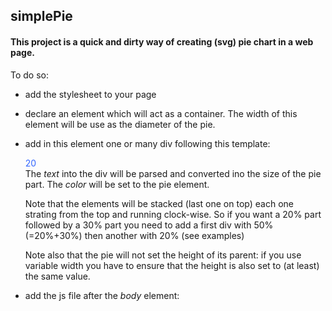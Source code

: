 simplePie
---------
<h4>
This project is a quick and dirty way of creating (svg) pie chart in a web page. 
</h4>

To do so: 
 - add the stylesheet to your page 
     <link rel="stylesheet" type="text/css" href="css/pie.css" >


 - declare an element which will act as a container. The width of this element will be use as the diameter of the pie. 
 

 - add in this element one or many div following this template: 
    <div class="pie" style="color:#3366ff;">20</div>
   The <em>text</em> into the div will be parsed and converted ino the size of the pie part. 
   The <em>color</em> will be set to the pie element. 

   Note that the elements will be stacked (last one on top) each one strating from the top and running clock-wise. 
   So if you want a 20% part followed by a 30% part you need to add a first div with 50% (=20%+30%) then another with 20% (see examples)

   Note also that the pie will not set the height of its parent: if you use variable width you have to ensure that the height is also set to (at least) the same value.

 - add the js file after the <em>body</em> element:
    <script src="js/pie.js ">
   you can also add the script in the header and call the function <em>computePie()</em> once the page is loaded

<h4>Exemples</h4>

One element (20%, 40%, 60%, 80% and 100% with different background):


![20%, 40%, 60%, 80% and 100% single element chart](https://github.com/FlorianDubath/simplePie/blob/test/images/singleElement.jpg)

Code for the 60% (center) exemple:
<pre>
&lt;div style="display:inline-block; width:200px;height:200px; background-color:#FF8888;"&gt;
    &lt;div class="pie" style="color:#3366ff;">60%&lt;/div&gt;    
&lt;/div&gt; 
</pre>



Multiple (stacked) elements:

![40%, 25%, 20% and 15% stacked elements chart](https://github.com/FlorianDubath/simplePie/blob/test/images/stackedElements.jpg)


Code for this exemple:  

<pre>
&lt;div style="display:inline-block; width:200px;height:200px;"&gt;
&nbsp;&nbsp;&nbsp;&nbsp;&lt;div class="pie" style="color:#669900;"&gt;100%&lt;/div&gt; &lt;!-- 15% + (40% + 25% + 20%)--&gt;
&nbsp;&nbsp;&nbsp;&nbsp;&lt;div class="pie" style="color:#ff6600;"&gt;85%&lt;/div&gt;  &lt;!-- 20% + (25% + 40,%)--&gt;
&nbsp;&nbsp;&nbsp;&nbsp;&lt;div class="pie" style="color:#cc00cc;"&gt;65%&lt;/div&gt;  &lt;!-- 25% + (40%)--&gt;
&nbsp;&nbsp;&nbsp;&nbsp;&lt;div class="pie" style="color:#3366ff;"&gt;40%&lt;/div&gt;  &lt;!-- 40% (top-most)--&gt;
&lt;/div&gt;
</pre>
